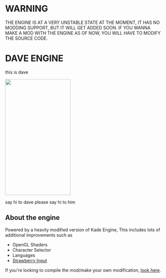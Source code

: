 # WARNING
THE ENGINE IS AT A VERY UNSTABLE STATE AT THE MOMENT, IT HAS NO MODDING SUPPORT, BUT IT WILL GET ADDED SOON.
IF YOU WANNA MAKE A MOD WITH THE ENGINE AS OF NOW, YOU WILL HAVE TO MODIFY THE SOURCE CODE.

# DAVE ENGINE
this is dave

<img src="https://cdn.discordapp.com/attachments/892140166309892136/905267141299802152/dorve_reale.png" width="211" height="373">

say hi to dave
please say hi to him

## About the engine
Powered by a heavily modified version of Kade Engine, This includes lots of additional improvements such as
- OpenGL Shaders
- Character Selector
- Languages
- [Strawberry Input](https://github.com/benjaminpants/Funkin-Strawberry)

If you're looking to compile the mod/make your own modification, [look here](Modding.md).
